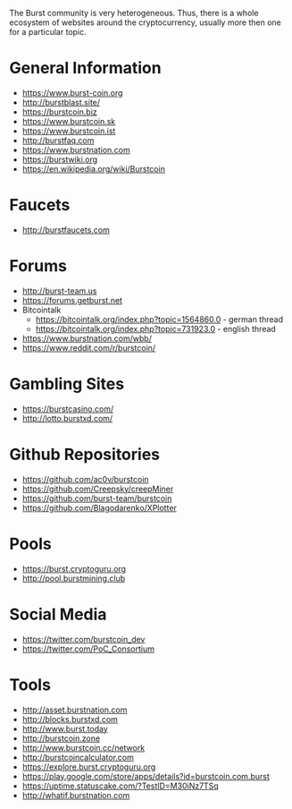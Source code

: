 The Burst community is very heterogeneous. Thus, there is a whole ecosystem of websites around the cryptocurrency, usually more then one for a particular topic.

General Information
===================

-   <https://www.burst-coin.org>
-   <http://burstblast.site/>
-   <https://burstcoin.biz>
-   <https://www.burstcoin.sk>
-   <https://www.burstcoin.ist>
-   <http://burstfaq.com>
-   <https://www.burstnation.com>
-   <https://burstwiki.org>
-   <https://en.wikipedia.org/wiki/Burstcoin>

Faucets
=======

-   <http://burstfaucets.com>

Forums
======

-   <http://burst-team.us>
-   <https://forums.getburst.net>
-   Bitcointalk
    -   <https://bitcointalk.org/index.php?topic=1564860.0> - german thread
    -   <https://bitcointalk.org/index.php?topic=731923.0> - english thread
-   <https://www.burstnation.com/wbb/>
-   <https://www.reddit.com/r/burstcoin/>

Gambling Sites
==============

-   <https://burstcasino.com/>
-   <http://lotto.burstxd.com/>

Github Repositories
===================

-   <https://github.com/ac0v/burstcoin>
-   <https://github.com/Creepsky/creepMiner>
-   <https://github.com/burst-team/burstcoin>
-   <https://github.com/Blagodarenko/XPlotter>

Pools
=====

-   <https://burst.cryptoguru.org>
-   <http://pool.burstmining.club>

Social Media
============

-   <https://twitter.com/burstcoin_dev>
-   <https://twitter.com/PoC_Consortium>

Tools
=====

-   <http://asset.burstnation.com>
-   <http://blocks.burstxd.com>
-   <http://www.burst.today>
-   <http://burstcoin.zone>
-   <http://www.burstcoin.cc/network>
-   <http://burstcoincalculator.com>
-   <https://explore.burst.cryptoguru.org>
-   <https://play.google.com/store/apps/details?id=burstcoin.com.burst>
-   <https://uptime.statuscake.com/?TestID=M30iNz7TSq>
-   <http://whatif.burstnation.com>

